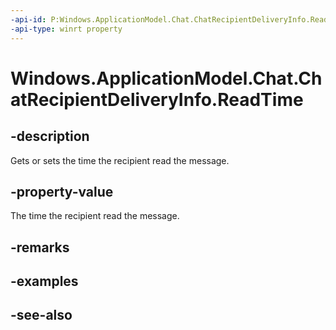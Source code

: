 ```yaml
---
-api-id: P:Windows.ApplicationModel.Chat.ChatRecipientDeliveryInfo.ReadTime
-api-type: winrt property
---
```


<!-- Property syntax
public Windows.Foundation.IReference<Windows.Foundation.DateTime> ReadTime { get;  set; }
-->

# Windows.ApplicationModel.Chat.ChatRecipientDeliveryInfo.ReadTime

## -description
Gets or sets the time the recipient read the message.

## -property-value
The time the recipient read the message.

## -remarks

## -examples

## -see-also

